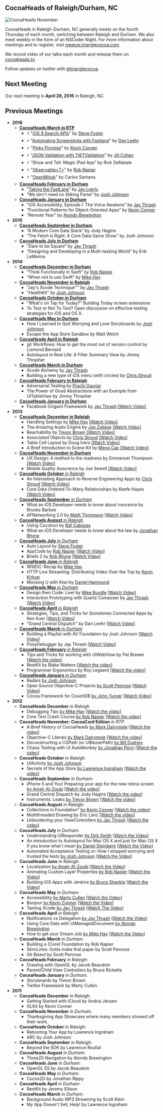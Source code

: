 ## CocoaHeads of Raleigh/Durham, NC

![CocoaHeads November](https://s3.amazonaws.com/com-jnjosh-assets/cocoaheads-november.jpg)

CocoaHeads in Raleigh-Durham, NC generally meets on the fourth Thursday of each month, switching between Raleigh and Durham. We also meet weekly in the form of an NSCoder Night. For more information about meetings and to register, visit [meetup.trianglecocoa.com](http://meetup.trianglecocoa.com).

We record video of our talks each month and release them on [cocoaheads.tv](http://cocoaheads.tv).

Follow updates on twitter with [@trianglecocoa](http://twitter.com/trianglecocoa).

## Next Meeting

Our next meeting is **April 28, 2016** in Raleigh, NC.

## Previous Meetings

- __2016__
    - [__CocoaHeads March in RTP__](http://www.meetup.com/nscoderrtp/events/229739393/)
    	- ⚡️ "[iOS 9 Search APIs](https://speakerdeck.com/trianglecocoalightning/ios-9-search-apis-by-steve-foster)" by [Steve Foster](http://twitter.com/flightblog)
    	- ⚡️ "[Automating Screenshots with Fastlane](https://speakerdeck.com/trianglecocoalightning/automating-screenshots-with-fastlane-by-dan-leehr)" by [Dan Leehr](http://twitter.com/leehro)
    	- ⚡️ "[Pinky Promise](https://github.com/willowtreeapps/PinkyPromise)" by [Kevin Conner](http://twitter.com/connerk)
    	- ⚡️ "[JSON Validation with TWTValidation](https://speakerdeck.com/trianglecocoalightning/json-validation-with-twtvalidation-by-jill-cohen)" by [Jill Cohen](http://github.com/jillhc)
        - ⚡️ “Show and Tell: Magic iPad App” by Rick DeNatale
    	- ⚡️ "[Observable&lt;T&gt;](https://gist.github.com/rnapier/58e00f3c3260950be0dc)" by [Rob Napier](http://twitter.com/cocoaphony)
    	- ⚡️ "[OpenWhisk](https://developer.ibm.com/openwhisk/)" by Carlos Santana
    - [__CocoaHeads February in Durham__](http://www.meetup.com/nscoderrtp/events/228529909/)
        - “[Taking the FastLane](https://www.dropbox.com/s/eh6t1hk0ddjtrf8/XcodeAutomation.pdf?dl=0)” by [Jay Lyerly](http://twitter.com/jaylyerly)
        - “We don't need no Stiking Parse” by [Josh Johnson](http://twitter.com/jnjosh)
    - [__CocoaHeads January in Durham__](http://www.meetup.com/nscoderrtp/events/227303244/)
        - “iOS Accessibility, Episode I: The Voice Awakens” by [Jay Thrash](http://twitter.com/jaythrash)
        - “Functional Patterns for Object-Oriented Apps” by [Kevin Conner](http://twitter.com/connerk)
        - “Remote Year” by [Alondo Brewington](http://twitter.com/abrewing)
- __2015__
    - [__CocoaHeads September in Durham__](http://www.meetup.com/nscoderrtp/events/225443393/)
        - “A Modern Core Data Stack” by Jody Hagins
        - “The Fetch is Right: A Core Data Game Show” by Josh Johnson
	- [__CocoaHeads July in Durham__](http://www.meetup.com/nscoderrtp/events/219019222/)
 		- “Dare to be Square” by [Jay Thrash](http://twitter.com/jaythrash)
 		- “Designing and Developing in a Multi-tasking World” by Erik LaManna
- __2014__
	- [__CocoaHeads December in Durham__](http://www.meetup.com/nscoderrtp/events/219019222/)
 		- “Think Functionally in Swift” by [Rob Napier](http://twitter.com/cocoaphony)
 		- “When not to use Swift” by [Mike Hay](http://twitter.com/hay)
	- [__CocoaHeads November in Raleigh__](http://www.meetup.com/nscoderrtp/events/215958112/)
 		- "Jay's Xcode Technique™" by [Jay Thrash](http://twitter.com/jaythrash)
 		- "HealthKit" by [Josh Johnson](http://twitter.com/jnjosh)
	- [__CocoaHeads October in Durham__](http://www.meetup.com/nscoderrtp/events/213855662/)
 		- "What's on Tap for Today?" Building Today screen extensions
 		- To Test or Not To Test? Open discussion on effective testing strategies for iOS and OS X.
	- [__CocoaHeads May in Durham__](http://www.meetup.com/nscoderrtp/events/183418002/)
 		- How I Learned to Quit Worrying and Love Storyboards by [Josh Johnson](http://twitter.com/jnjosh)
 		- Escape the App Store Sandbox by Matt Welch
	- [__CocoaHeads April in Raleigh__](http://www.meetup.com/nscoderrtp/events/178271072/)
 		- git Workflows: How to get the most out of version control by Lismond Bernard
 		- Autolayout in Real Life: A Filter Summary View by Jimmy Thrasher
	- [__CocoaHeads March in Durham__](http://www.meetup.com/nscoderrtp/events/171756732/)
 		- Xcode Alchemy by [Jay Thrash](http://twitter.com/jaythrash)
 		- Building a new type of iOS menu (with circles) by [Chris Stroud](http://twitter.com/clstr0ud)
	- [__CocoaHeads February in Raleigh__](http://www.meetup.com/nscoderrtp/events/165933872/)
 		- Adversarial Testing by [Prachi Gauriar](http://twitter.com/prachigauriar)
 		- The Power of Good Abstractions with an Example from UITableView by Jimmy Thrasher
	- [__CocoaHeads January in Durham__](http://www.meetup.com/nscoderrtp/events/138551992/)
 		- Facebook Origami Framework by [Jay Thrash](http://twitter.com/jaythrash) [[Watch Video]](http://cocoaheads.tv/prototyping-with-facebook-origami-by-jay-thrash/)
- __2013__
	- [__CocoaHeads December in Raleigh__](http://www.meetup.com/nscoderrtp/events/138551992/)
 		- Handling Settings by [Mike Hay](http://twitter.com/hay) [[Watch Video]](http://cocoaheads.tv/handling-settings-by-mike-hay/)
 		- The Amazing Audio Engine by [Joe Zobkiw](http://twitter.com/zobskewed) [[Watch Video]](http://cocoaheads.tv/the-amazing-audio-engine-by-joe-zobkiw/)
 		- Reachability by [Trevor Brown](http://twitter.com/melikesmacs) [[Watch Video]](http://cocoaheads.tv/reachability-by-trevor-brown/)
 		- Associated Objects by [Chris Stroud](http://twitter.com/clstr0ud) [[Watch Video]](http://cocoaheads.tv/associated-objects-by-chris-stroud/)
 		- Table Cell Layout by Doug Ivers [[Watch Video]](http://cocoaheads.tv/table-cell-layout-by-doug-ivers/)
 		- A Brief Introduction to Scene Kit by [Meng Cao](http://twitter.com/mengcao) [[Watch Video]](http://cocoaheads.tv/a-brief-introduction-to-scene-kit-by-meng-cao/)
	- [__CocoaHeads November in Durham__](http://www.meetup.com/nscoderrtp/events/138551902/)
		- UX Design: A method to the madness by Emmanuel Thompson [[Watch Video]](http://cocoaheads.tv/ux-design-a-method-to-the-madness-by-emmanuel-thompson/)
		- Mobile Quality Assurance by Joe Sewell [[Watch Video]](http://cocoaheads.tv/mobile-quality-assurance-by-joe-sewell/)
	- [__CocoaHeads October__ in Raleigh](http://www.meetup.com/nscoderrtp/events/138551802/)
		- An Interesting Approach to Reverse Engineering Apps by [Chris Stroud](http://twitter.com/clstr0ud) [[Watch Video]](http://cocoaheads.tv/an-interesting-approach-to-reverse-engineering-apps-by-chris-stroud/)
		- Core Data Ordered To-Many Relationships by Keefe Hayes [[Watch Video]](http://cocoaheads.tv/core-data-ordered-to-many-relationships-by-keefe-hayes/)
	- [__CocoaHeads September__ _in Durham_](http://www.meetup.com/nscoderrtp/events/138542752/)
		- What an iOS Developer needs to know about insurance by Brooks Barbee
		- AFNetworking 2.0 by [Mattt Thompson](http://twitter.com/mattt) [[Watch Video](http://cocoaheads.tv/afnetworking-2-0-by-mattt-thompson/)]
	- [__CocoaHeads August__ _in Raleigh_](http://www.meetup.com/nscoderrtp/events/131194582/)
		- Using Cocotron by [Raf Cabezas](http://twitter.com/rafcabezas)
		- What an iOS Developer needs to know about the law by [Jonathan Rhyne](http://twitter.com/jdrhyne)
	- [__CocoaHeads July__ _in Durham_](http://www.meetup.com/nscoderrtp/events/128486382/)
		- Auto Layout by [Steve Foster](http://twitter.com/flightblog)
		- AppCode by [Rob Napier](http://twitter.com/cocoaphony) [[Watch Video](http://cocoaheads.tv/appcode-lightning-talk-by-rob-napier/)]
		- Briefs 2 by [Rob Rhyne](http://twitter.com/capttaco) [[Watch Video](http://cocoaheads.tv/briefs-2-by-rob-rhyne/)]
	- [__CocoaHeads June__ _in Raleigh_](http://www.meetup.com/nscoderrtp/events/125644162/)
		- WWDC: Recap by [Mike Hay](http://twitter.com/Hay)
		- HTTP Live Streaming: Distributing Video Over the Top by [Kevin Kirkup](http://twitter.com/pan_and_scan)
		- Mocking U with Kiwi by [Daniel Hammond](http://twitter.com/danielrhammond)
	- [__CocoaHeads May__ _in Durham_](http://www.meetup.com/nscoderrtp/events/120462662/)
		- Design then Code: Live! by [Mike Rundle](http://twitter.com/flyosity) [[Watch Video](http://cocoaheads.tv/design-the-code-live-by-mike-rundle/)]
		- Interaction Prototyping with Quartz Composer by [Jay Thrash](http://twitter.com/jaythrash) [[Watch Video](http://cocoaheads.tv/interaction-prototyping-with-quartz-composer-by-jay-thrash/)]
	- [__CocoaHeads April__ _in Raleigh_](http://www.meetup.com/nscoderrtp/events/113866262/)
		- Strategies, Tips, and Tricks for Sometimes Connected Apps by Ken Auer [[Watch Video](http://cocoaheads.tv/strategies-tips-and-tricks-for-sometimes-connected-apps-by-ken-auer/)]
		- "Grand Central Dispatch" by Dan Leehr [[Watch Video](http://cocoaheads.tv/gcd-2-beyond-the-queue-by-dan-leehr/)]
	- [__CocoaHeads March__ _in Durham_](http://www.meetup.com/nscoderrtp/events/108059202/)
		- Building a Playlist with AV Foundation by Josh Johnson [[Watch Video](http://cocoaheads.tv/building-a-playlist-with-av-foundation-by-josh-johnson/)]
		- PonyDebugger by Jay Thrash [[Watch Video](http://cocoaheads.tv/ponydebugger-by-jay-thrash/)]
	- [__CocoaHeads February__ _in Raleigh_](http://www.meetup.com/nscoderrtp/events/104261162/)
		- Tips and Tricks for working with UIWebView by Pat Brewer [[Watch the video](http://cocoaheads.tv/uiwebview-tips-and-tricks-by-pat-brewer/)]
		- RestKit by Blake Watters [[Watch the video](http://cocoaheads.tv/restkit-by-blake-watters/)]
		- Programmer Ergonomics by Roy Legaard [[Watch the video](http://cocoaheads.tv/dvorak-keyboard-ergonomics-by-roy-legaard/)]
	- [__CocoaHeads January__ _in Durham_](http://www.meetup.com/nscoderrtp/events/98462292/)
		- Radars [by Josh Johnson](http://twitter.com/jnjosh)
		- Open Source Objective-C Projects [by Scott Penrose](http://twitter.com/scottpenrose) [[Watch Video](http://cocoaheads.tv/sharing-is-caring-by-scott-penrose/)]
		- Cocoa Framework for CouchDB [by John Turner](http://twitter.com/thejohnturner) [[Watch Video](http://cocoaheads.tv/couchdb-cocoa-framework-by-john-turner/)]
- __2012__
	- __CocoaHeads December__ _in Raleigh_
		- Debugging Tips [by Mike Hay](http://twitter.com/hay) [[Watch the video](https://vimeo.com/56405472)]
		- Core Text Crash Course [by Rob Napier](http://twitter.com/cocoaphony) [[Watch the video](https://vimeo.com/56670254)]
	- __CocoaHeads November: CocoaConf Edition__ _in RTP_
		- A Brief History of CocoaHeads [by Mark Dalrymple](http://twitter.com/borkware) [[Watch the video](https://vimeo.com/54731036)]
		- Objective-C Literals [by Mark Dalrymple](http://twitter.com/borkware) [[Watch the video](https://vimeo.com/54730335)]
		- Deconstructing a CGPath (or UIBezierPath) [by Bill Dudney](http://twitter.com/bdudney)
		- Chaos Testing with UI AutoMonkey [by Jonathan Penn](http://twitter.com/jonathanpenn) [[Watch the video](https://vimeo.com/54727965)]
	- __CocoaHeads October__ _in Raleigh_
		- UIActivity [by Josh Johnson](http://twitter.com/jnjosh)
		- Secrets of the App Store [by Lawrence Ingraham](http://twitter.com/lawpower) [[Watch the video](http://vimeo.com/52314493)]
	- __CocoaHeads September__ _in Durham_:
		- iPhone 5 and You! Preparing your app for the new retina screen [by Ameir Al-Zoubi](http://twitter.com/ameir) [[Watch the video](https://vimeo.com/50913565)]
		- Grand Central Dispatch by Jody Hagins [[Watch the video](https://vimeo.com/50914562)]
		- Instruments: Leaks [by Trevor Brown](http://twitter.com/melikemacs) [[Watch the video](https://vimeo.com/50940229)]
	- __CocoaHeads August__ _in Raleigh_:
		- Collections in Foundation" [by Kevin Conner](http://twitter.com/connerk) [[Watch the video](https://vimeo.com/48228001)]
		- Multithreaded Drawing by Eric Lanz [[Watch the video](https://vimeo.com/48246007)]
		- Unburdening your ViewControllers [by Jay Thrash](http://twitter.com/jaythrash) [[Watch the video](https://vimeo.com/48247940)]
	- __CocoaHeads July__ _in Durham_:
		- Understanding UIResponder [by Dirk Smith](http://twitter.com/dirkthedaring) [[Watch the Video](https://vimeo.com/46551853)]
		- An introduction to Autolayout for Mac OS X and just for Mac OS X if you know what I mean [by Daniel Steinberg](http://twitter.com/dimsumthinking) [[Watch the Video](https://vimeo.com/46553323)]
		- Automated Acceptance Testing or: How I stopped worrying and trusted the tests [by Josh Johnson](http://twitter.com/jnjosh) [[Watch the Video](https://vimeo.com/46555160)]
	- __CocoaHeads June__ _in Raleigh_:
		- Localization [by Ameir Al-Zoubi](http://twitter.com/ameir) [[Watch the Video](http://trianglecocoa.com/post/26216894818/localization-and-internationalization-by-ameir)]
		- Animating Custom Layer Properties [by Rob Napier](http://twitter.com/cocoaphony) [[Watch the Video](http://trianglecocoa.com/post/26222344106/animating-custom-layer-properties-by-rob)]
		- Building iOS Apps with Jenkins [by Bruce Shankle](http://ba3.us) [[Watch the Video](http://trianglecocoa.com/post/26234595910/jenkins-for-ios-apps-by-bruce-shankle-from)]
	- __CocoaHeads May__ _in Durham_:
		- Accessibility [by Marty Cullen](http://twitter.com/martycullen) [[Watch the Video](http://trianglecocoa.com/post/24355851208/for-our-first-session-on-cocoa-fundamentals-this)]
		- Bonjour [by Kevin Conner](http://twitter.com/connerk) [[Watch the Video](http://trianglecocoa.com/post/24356015085/for-our-cocoa-advanced-session-of-cocoaheads-may)]
		- Taming Xcode [by Jay Thrash](http://twitter.com/jaythrash) [[Watch The Video](http://trianglecocoa.com/post/24356155469/finally-for-the-last-session-at-cocoaheads-may-in)]
	- __CocoaHeads April__ _in Raleigh_:
		- Notifications vs Delegation [by Jay Thrash](http://twitter.com/jaythrash) [[Watch the Video](http://trianglecocoa.com/post/22032245448/jay-thrash-jaythrash-discussing-notifications)]
		- Using Core Data with UIManagedDocument [by Alondo Brewington](http://twitter.com/abrewing)
		- How to get your Dream Job [by Mike Hay](http://twitter.com/hay) [[Watch the Video](http://trianglecocoa.com/post/22091618260/mike-hay-hay-left-everyone-inspired-with-his)]
	- __CocoaHeads March__ _in Durham_:
		- Building a (Core) Foundation by Rob Napier
		- SkimLinks: Gotta make that paper by Scott Penrose
		- Git Bisect by Scott Penrose
	- __CocoaHeads February__ _in Raleigh_:
		- Drawing with OpenGL by Jacob Beaudoin
		- Parent/Child View Controllers by Bruce Ricketts
	- __CocoaHeads January__ _in Durham_:
		- Storyboards by Trevor Brown
		- Twitter Framework by Marty Cullen
- __2011__
	- __CocoaHeads December__ _in Raleigh_:
		- Getting Started with iCloud by Andria Jensen
		- GLKit by Kevin Conner
	- __CocoaHeads November__ _in Durham_:
		- Thanksgiving App Showcase where many members showed off their work.
	- __CocoaHeads October__ _in Raleigh_:
		- Rebooting Your App by Lawrence Ingraham
		- ARC by Josh Johnson
	- __CocoaHeads September__ _in Raleigh_:
		- Beyond the SDK by Lawrence Roufail
	- __CocoaHeads August__ _in Durham_:
		- Three20 Navigation by Alondo Brewington
	- __CocoaHeads June__ _in Durham_:
		- OpenGL ES by Jacob Beaudoin
	- __CocoaHeads May__ _in Durham_:
		- Cocos2D by Jonathan Rippy
	- __CocoaHeads April__ _in Durham_:
		- RestKit by Jeremy Ellison
	- __CocoaHeads March__ _in Durham_:
		- Background Audio MP3 Streaming by Scott Klein
		- My App Doesn't Sell, Help! by Lawrence Ingraham
